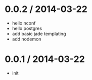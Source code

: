 
0.0.2 / 2014-03-22
==================

 * hello nconf
 * hello postgres
 * add basic jade templating
 * add nodemon

0.0.1 / 2014-03-22
==================

 * init
